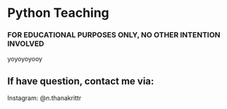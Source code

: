 # Python Teaching
### FOR EDUCATIONAL PURPOSES ONLY, NO OTHER INTENTION INVOLVED

yoyoyoyooy

## If have question, contact me via:
Instagram: @n.thanakrittr
